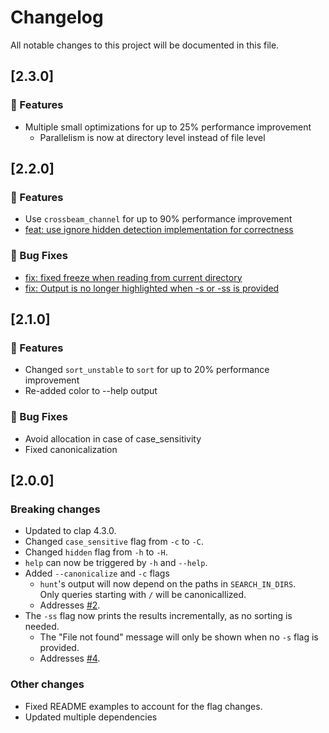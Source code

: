 # Changelog

All notable changes to this project will be documented in this file.

## [2.3.0]

### 🚀 Features

- Multiple small optimizations for up to 25% performance improvement
  - Parallelism is now at directory level instead of file level

## [2.2.0]

### 🚀 Features

- Use `crossbeam_channel` for up to 90% performance improvement
- [feat: use ignore hidden detection implementation for correctness](https://github.com/LyonSyonII/hunt-rs/commit/dff0be53c6a2c0d1e4002c51900225d5be8892e7)

### 🐛 Bug Fixes

- [fix: fixed freeze when reading from current directory](https://github.com/LyonSyonII/hunt-rs/commit/f54de3d8963020d2c9266b380d09e736b7bb49f0)
- [fix: Output is no longer highlighted when -s or -ss is provided](https://github.com/LyonSyonII/hunt-rs/commit/bf9aecbd7d6c49578232d19640ad9e99136a22ae)

## [2.1.0]

### 🚀 Features

- Changed `sort_unstable` to `sort` for up to 20% performance improvement
- Re-added color to --help output

### 🐛 Bug Fixes

- Avoid allocation in case of case_sensitivity
- Fixed canonicalization

## [2.0.0]
### Breaking changes
- Updated to clap 4.3.0.
- Changed `case_sensitive` flag from `-c` to `-C`.
- Changed `hidden` flag from `-h` to `-H`.
- `help` can now be triggered by `-h` and `--help`.
- Added `--canonicalize` and `-c` flags
  - `hunt`'s output will now depend on the paths in `SEARCH_IN_DIRS`.  
  Only queries starting with `/` will be canonicallized.  
  - Addresses [#2](https://github.com/LyonSyonII/hunt-rs/issues/2).
- The `-ss` flag now prints the results incrementally, as no sorting is needed.  
  - The "File not found" message will only be shown when no `-s` flag is provided.
  - Addresses [#4](https://github.com/LyonSyonII/hunt-rs/issues/4).

### Other changes
- Fixed README examples to account for the flag changes.
- Updated multiple dependencies

<!-- generated by git-cliff -->

<!-- git cliff --unreleased --tag 1.0.0 --prepend CHANGELOG.md >